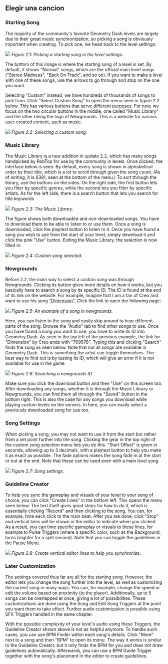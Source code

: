 ## Elegir una cancion

### Starting Song
The majority of the community's favorite Geometry Dash levels are largely due to their great music synchronization, so picking a song is obviously important when creating. To pick one, we head back to the level settings:

![](https://guia.jorge603.xyz/assets/img/figures/24.png)
*Figure 2.1: Picking a starting song in the level settings.*<br>

The bottom of this image is where the starting song of a level is set. By default, it shows "Normal" songs, which are the official main level songs ("Stereo Madness", "Back On Track", and so on). If you want to make a level with one of these songs, use the arrows to go through and stop on the one you want.

Selecting "Custom" instead, we have hundreds of thousands of songs to pick from. Click "Select Custom Song" to open the menu seen in figure 2.2 below. This has various buttons that serve different purposes. For now, we focus on the two circular buttons in the middle, one called "Music Library" and the other being the logo of Newgrounds. This is a website for various user-created content, such as music.

![](https://guia.jorge603.xyz/assets/img/figures/25.png)
*Figure 2.2: Selecting a custom song.*<br>

### Music Library
The Music Library is a new addition in update 2.2, which has many songs handpicked by RobTop for use by the community in levels. Once clicked, the interface below is seen. By default, every song is shown in alphabetical order by their title, which is a lot to scroll through given the song count. (As of writing, it is 6391, seen at the bottom of the menu.) To sort through the library, use the buttons on the sides. On the right side, the first button lets you filter by specific genres, while the second lets you filter by specific artists. As for the left side, there is a search button that lets you search for title keywords

![](https://guia.jorge603.xyz/assets/img/figures/26.png)
*Figure 2.3: The Music Library.*<br>

The figure shows both downloaded and non-downloaded songs. You have to download them to be able to listen to or use them. Once a song is downloaded, click the playtest button to listen to it. Once you have found a song you wish to use from the start of your level, simply download it and click the pink "Use" button. Exiting the Music Library, the selection is now filled in:

![](https://guia.jorge603.xyz/assets/img/figures/27.png)
*Figure 2.4: Custom song selected.*<br>

### Newgrounds
Before 2.2, the main way to select a custom song was through Newgrounds. Clicking its button gives more details on how it works, but you basically have to search a song by its specific ID. The ID is found at the end of its link on the website. For example, imagine that I am a fan of Creo and want to use his song ["Dimension"](https://www.newgrounds.com/audio/listen/709578). Click the link to open the following page:

![](https://guia.jorge603.xyz/assets/img/figures/28.png)
*Figure 2.5: An example of a song in newgrounds.*<br>

Here, you can listen to the song and easily skip around to hear different parts of the song. Browse the "Audio" tab to find other songs to use. Once you have found a song you want to use, you have to write its ID into Geometry Dash. As seen in the top left of the previous example, the link for "Dimension" by Creo ends with "709578". Typing this and clicking "Search" finds the song as seen below. Note that not all songs are available in Geometry Dash. This is something the artist can toggle themselves. The best way to find out is by testing its ID, which will give an error if it is not available for use in the game

![](https://guia.jorge603.xyz/assets/img/figures/29.png)
*Figure 2.6: Searching a newgrounds ID.*<br>

Make sure you click the download button and then "Use" on this screen too. After downloading any songs, whether it is through the Music Library or Newgrounds, you can find them all through the "Saved" button in the bottom right. This is also the case for any songs you download while playing custom levels on the servers. In here, you can easily select a previously downloaded song for use too.

### Song Settings
When picking a song, you may not want to use it from the start but rather from a set point further into the song. Clicking the gear in the top right of the custom song selection menu lets you do this. "Start Offset" is given in seconds, allowing up to 3 decimals, with a playtest button to help you make it as exact as possible. The fade options makes the song fade in at the start or out at the end. Note that these can be used even with a main level song

![](https://guia.jorge603.xyz/assets/img/figures/30.png)
*Figure 2.7: Song settings.*<br>

### Guideline Creator
To help you sync the gameplay and visuals of your level to your song of choice, you can click "Create Lines" in the bottom left. This opens the menu seen below. The text itself gives good steps for how to do it, which is essentially clicking "Record" and then clicking to the song. You can, for example, time each click to the main beat. After you are done, click "Stop" and vertical lines will be shown in the editor to indicate when you clicked. As a result, you can time specific gameplay or visuals to these lines, for example to Pulse Triggers (where a specific color, such as the Background, turns brighter for a split second). Note that you can toggle the guidelines in the Pause Menu.

![](https://guia.jorge603.xyz/assets/img/figures/31.png)
*Figure 2.8: Create vertical editor lines to help you synchronize.*<br>

### Later Customization

The settings covered thus far are all for the starting song. However, the editor lets you change the song further into the level, as well as customizing the current song in many ways. You can, for example, change the speed or edit the volume based on proximity (to the player). Additionally, up to 5 songs can be overlapped at once, giving a lot of possibilities. These customizations are done using the Song and Edit Song Triggers at the point you want them to take effect. Further audio customization is possible using SFX Triggers handled in the same chapter.

With the possible complexity of your level's audio using these Triggers, the Guideline Creator shown above is not as helpful anymore. To handle such cases, you can use BPM Finder within each song's details. Click "More" next to a song and then "BPM" to open its menu. The way it works is similar to the Guideline Creator, but it only finds the BPM for you and does not draw guidelines automatically. Afterwards, you can use a BPM Guide Trigger together with the song's placement in the editor to create guidelines.